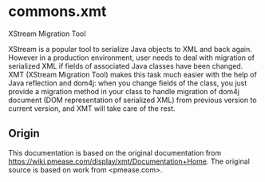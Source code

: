 # commons.xmt
XStream Migration Tool

XStream is a popular tool to serialize Java objects to XML and back again. However in a production environment, 
user needs to deal with migration of serialized XML if fields of associated Java classes have been changed. 
XMT (XStream Migration Tool) makes this task much easier with the help of Java reflection and dom4j: when you 
change fields of the class, you just provide a migration method in your class to handle migration of dom4j 
document (DOM representation of serialized XML) from previous version to current version, and XMT will take 
care of the rest.

## Origin
This documentation is based on the original documentation from <https://wiki.pmease.com/display/xmt/Documentation+Home>. 
The original source is based on work from <pmease.com>.
